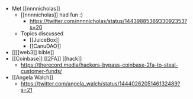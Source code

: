 - Met [[nnnnicholas]]
    - [[nnnnicholas]] had fun :)
        - https://twitter.com/nnnnicholas/status/1443988538933092353?s=20
    - Topics discussed
        - [[JuiceBox]]
        - [[CanuDAO]]
- [[[[web3]] bible]]
- [[Coinbase]] [[2FA]] [[hack]]
    - https://therecord.media/hackers-bypass-coinbase-2fa-to-steal-customer-funds/
- [[Angela Walch]]
    - https://twitter.com/angela_walch/status/1444026205146132489?s=21
